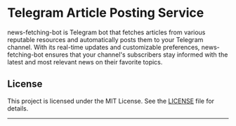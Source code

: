# Telegram Article Posting Service

news-fetching-bot is Telegram bot that fetches articles from various reputable resources and automatically posts them to your Telegram channel. With its real-time updates and customizable preferences, news-fetching-bot ensures that your channel's subscribers stay informed with the latest and most relevant news on their favorite topics.

## License

This project is licensed under the MIT License. See the [LICENSE](LICENSE) file for details.

---
